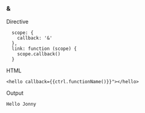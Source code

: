 ### &

Directive 

      scope: {
        callback: '&'
      },
      link: function (scope) {
        scope.callback()
      }
      
HTML

    <hello callback={{ctrl.functionName()}}"></hello>
    
Output

    Hello Jonny
    

    